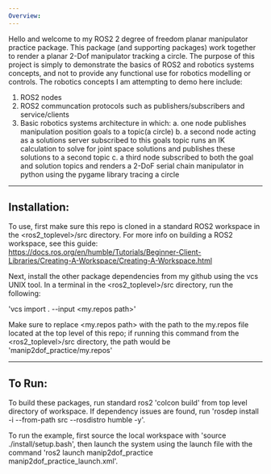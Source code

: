 ```yaml
---
Overview:
---
```

Hello and welcome to my ROS2 2 degree of freedom planar manipulator practice package. This package (and supporting packages) work together to render a planar 2-Dof manipulator tracking a circle. The purpose of this project is simply to demonstrate the basics of ROS2 and robotics systems concepts, and not to provide any functional use for robotics modelling or controls. The robotics concepts I am attempting to demo here include:

  1. ROS2 nodes
  2. ROS2 communcation protocols such as publishers/subscribers and service/clients
  3. Basic robotics systems architecture in which:
     a. one node publishes manipulation position goals to a topic(a circle)
     b. a second node acting as a solutions server subscribed to this goals topic runs an IK calculation to solve for joint space solutions and publishes these solutions to a second topic
     c. a third node subscribed to both the goal and solution topics and renders a 2-DoF serial chain manipulator in python using the pygame library tracing a circle

---
Installation:
---
To use, first make sure this repo is cloned in a standard ROS2 workspace in the <ros2_toplevel>/src directory. For more info on building a ROS2 workspace, see this guide: https://docs.ros.org/en/humble/Tutorials/Beginner-Client-Libraries/Creating-A-Workspace/Creating-A-Workspace.html

Next, install the other package dependencies from my github using the vcs UNIX tool. In a terminal in the <ros2_toplevel>/src directory, run the following:

'vcs import . --input <my.repos path>'

Make sure to replace <my.repos path> with the path to the my.repos file located at the top level of this repo; if running this command from the <ros2_toplevel>/src directory, the path would be 'manip2dof_practice/my.repos'

---
To Run: 
---
To build these packages, run standard ros2 'colcon build' from top level directory of workspace.
If dependency issues are found, run 'rosdep install -i --from-path src --rosdistro humble -y'.

To run the example, first source the local workspace with 'source ./install/setup.bash', then launch the system using the launch file with the command 'ros2 launch manip2dof_practice manip2dof_practice_launch.xml'.
